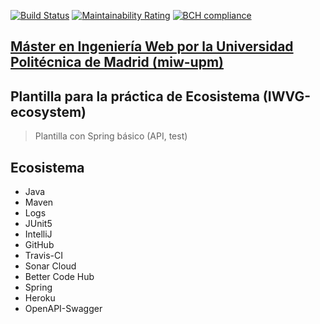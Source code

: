 [![Build Status](https://travis-ci.org/GameEngineers/iwvg-ecosystem-jorge-garrido.svg?branch=master)](https://travis-ci.org/GameEngineers/iwvg-ecosystem-jorge-garrido)
[![Maintainability Rating](https://sonarcloud.io/api/project_badges/measure?project=es.upm.miw%3Aiwvg-ecosystem-jorge-garrido&metric=sqale_rating)](https://sonarcloud.io/dashboard?id=es.upm.miw%3Aiwvg-ecosystem-jorge-garrido)
[![BCH compliance](https://bettercodehub.com/edge/badge/GameEngineers/iwvg-ecosystem-jorge-garrido?branch=master)](https://bettercodehub.com/)

## [Máster en Ingeniería Web por la Universidad Politécnica de Madrid (miw-upm)](http://miw.etsisi.upm.es)
## Plantilla para la práctica de Ecosistema (IWVG-ecosystem)
> Plantilla con Spring básico (API, test) 

## Ecosistema
* Java
* Maven
* Logs
* JUnit5
* IntelliJ
* GitHub
* Travis-CI
* Sonar Cloud
* Better Code Hub
* Spring
* Heroku
* OpenAPI-Swagger
